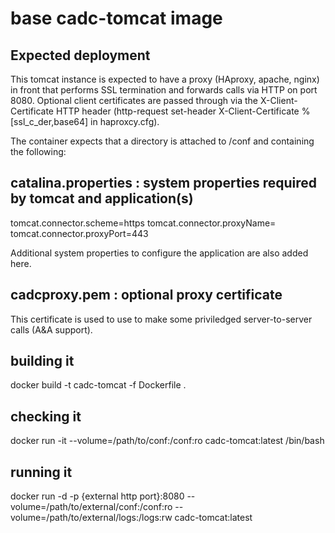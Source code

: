# base cadc-tomcat image

## Expected deployment
This tomcat instance is expected to have a proxy (HAproxy, apache, nginx) in front that performs
SSL termination and forwards calls via HTTP on port 8080. Optional client certificates are passed through 
via the X-Client-Certificate HTTP header (http-request set-header X-Client-Certificate %[ssl_c_der,base64]
in haproxcy.cfg).

The container expects that a directory is attached to /conf and containing the following:

## catalina.properties : system properties required by tomcat and application(s)

tomcat.connector.scheme=https
tomcat.connector.proxyName=<SSL terminator host name>
tomcat.connector.proxyPort=443

Additional system properties to configure the application are also added here.

## cadcproxy.pem : optional proxy certificate 
This certificate is used to use to make some priviledged server-to-server calls (A&A support).

## building it
docker build -t cadc-tomcat -f Dockerfile .

## checking it
docker run -it --volume=/path/to/conf:/conf:ro cadc-tomcat:latest /bin/bash

## running it
docker run -d -p {external http port}:8080 --volume=/path/to/external/conf:/conf:ro --volume=/path/to/external/logs:/logs:rw cadc-tomcat:latest

